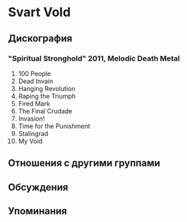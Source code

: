 # Svart Vold



## Дискография

### "Spiritual Stronghold" 2011, Melodic Death Metal

1. 100 People                        
2. Dead Invain                       
3. Hanging Revolution           
4. Raping the Triumph           
5. Fired Mark                         
6. The Final Crudade
7. Invasion!
8. Time for the Punishment
9. Stalingrad
10. My Void


## Отношения с другими группами


## Обсуждения


## Упоминания

